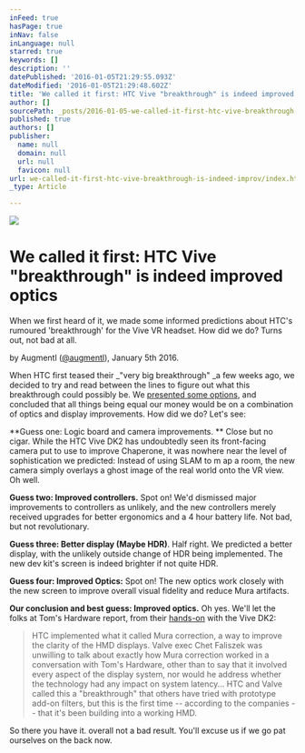 ```yaml
---
inFeed: true
hasPage: true
inNav: false
inLanguage: null
starred: true
keywords: []
description: ''
datePublished: '2016-01-05T21:29:55.093Z'
dateModified: '2016-01-05T21:29:48.602Z'
title: 'We called it first: HTC Vive "breakthrough" is indeed improved optics'
author: []
sourcePath: _posts/2016-01-05-we-called-it-first-htc-vive-breakthrough-is-indeed-improv.md
published: true
authors: []
publisher:
  name: null
  domain: null
  url: null
  favicon: null
url: we-called-it-first-htc-vive-breakthrough-is-indeed-improv/index.html
_type: Article

---
```

![](https://the-grid-user-content.s3-us-west-2.amazonaws.com/5d416b82-7849-45c4-ba1f-ccd04784ddef.jpg)

# We called it first: HTC Vive "breakthrough" is indeed improved optics

When we first heard of it, we made some informed predictions about HTC's rumoured 'breakthrough' for the Vive VR headset. How did we do? Turns out, not bad at all.

by Augmentl ([@augmentl][0]), January 5th 2016\.

When HTC first teased their _"very big breakthrough" _a few weeks ago, we decided to try and read between the lines to figure out what this breakthrough could possibly be. We [presented some options][1], and concluded that all things being equal our money would be on a combination of optics and display improvements. How did we do?  Let's see:

**Guess one: Logic board and camera improvements. ** Close but no cigar. While the HTC Vive DK2 has undoubtedly seen its front-facing camera put to use to improve Chaperone, it was nowhere near the level of sophistication we predicted: Instead of using SLAM to m ap a room, the new camera simply overlays a ghost image of the real world onto the VR view. Oh well. 

**Guess two: Improved controllers.** Spot on! We'd dismissed major improvements to controllers as unlikely, and the new controllers merely received upgrades for better ergonomics and a 4 hour battery life. Not bad, but not revolutionary.

**Guess three: Better display (Maybe HDR)**. Half right. We predicted a better display, with the unlikely outside change of HDR being implemented. The new dev kit's screen is indeed brighter if not quite HDR.

**Guess four: Improved Optics:** Spot on! The new optics work closely with the new screen to improve overall visual fidelity and reduce Mura artifacts.

**Our conclusion and best guess: Improved optics.** Oh yes. We'll let the folks at Tom's Hardware report, from their [hands-on][2] with the Vive DK2:

> HTC implemented what it called Mura correction, a way to improve the clarity of the HMD displays. Valve exec Chet Faliszek was unwilling to talk about exactly how Mura correction worked in a conversation with Tom's Hardware, other than to say that it involved every aspect of the display system, nor would he address whether the technology had any impact on system latency... HTC and Valve called this a "breakthrough" that others have tried with prototype add-on filters, but this is the first time -- according to the companies -- that it's been building into a working HMD.

So there you have it. overall not a bad result. You'll excuse us if we go pat ourselves on the back now.

[0]: http://twitter.com/augmentl
[1]: http://augmentl.io/the-htc-vive-breakthrough-could-be-improved-optics-hdr/
[2]: http://www.tomshardware.com/news/htc-vive-pre-first-look,30894.html